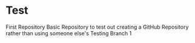 # Test
First Repository
Basic Repository to test out creating a GitHub Repository rather than using someone else's
Testing Branch 1

